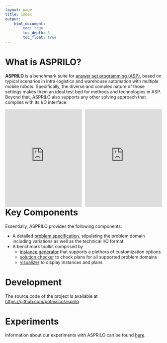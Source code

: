 ```yaml
---
layout: page
title: index
output:
    html_document:
        toc: true
        toc_depth: 3
        toc_float: true
---
```


# What is ASPRILO?

**ASPRILO** is a benchmark suite for [answer set programming
(ASP)](https://en.wikipedia.org/wiki/Answer_set_programming), based on typical scenarios in
intra-logistics and warehouse automation with multiple mobile robots. Specifically, the diverse and
complex nature of those settings makes them an ideal test bed for methods and technologies in
ASP. Beyond that, ASPRILO also supports any other solving approach that complies with its I/O
interface.

<iframe width="49%" height="315" src="https://www.youtube.com/embed/ifYKHIvdnjw" frameborder="0" allowfullscreen align="left"></iframe>
<iframe width="49%" height="315" src="https://www.youtube.com/embed/GHRwpWzL0j8" frameborder="0" allowfullscreen align="right"></iframe>

&nbsp;

# Key Components

Essentially, ASPRILO provides the following components:

-   A detailed [problem specification](specification.md), stipulating the problem domain including variations as well as
    the technical I/O format
-   A benchmark toolkit comprised by
    - [instance generator](generator.md) that supports a plethora of customization options
    - [solution checker](checker.md) to check plans for all supported problem domains
    - [visualizer](visualizer.md) to display instances and plans
    <!-- - [referential set of test instances](benchmarkset.md) -->

# Development

The source code of the project is available at <https://github.com/potassco/asprilo>

# Experiments

Information about our experiments with ASPRILO can be found [here](experiments.md).
